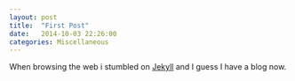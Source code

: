```yaml
---
layout: post
title:  "First Post"
date:   2014-10-03 22:26:00
categories: Miscellaneous
---
```


When browsing the web i stumbled on [Jekyll][jekyll] and I guess I have a blog now.

[jekyll]:      http://jekyllrb.com